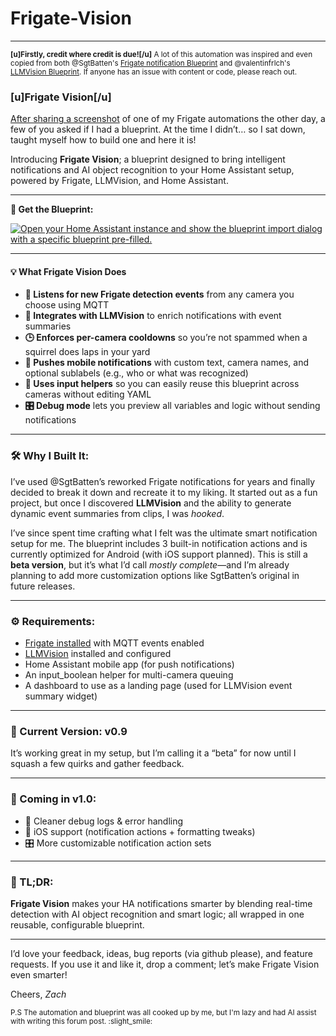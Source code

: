 # Frigate-Vision
---
<sup>**[u]Firstly, credit where credit is due![/u]** A lot of this automation was inspired and even copied from both @SgtBatten's [Frigate notification Blueprint](https://community.home-assistant.io/t/frigate-mobile-app-notifications-2-0/559732) and @valentinfrlch's [LLMVision Blueprint](https://llmvision.gitbook.io/getting-started/setup/blueprint). If anyone has an issue with content or code, please reach out.</sup>

### [u]Frigate Vision[/u]

[After sharing a screenshot](https://www.reddit.com/r/homeassistant/comments/1lohkx9/my_take_on_a_frigatellm_vision_notification/) of one of my Frigate automations the other day, a few of you asked if I had a blueprint. At the time I didn’t… so I sat down, taught myself how to build one and here it is!

Introducing **Frigate Vision**; a blueprint designed to bring intelligent notifications and AI object recognition to your Home Assistant setup, powered by Frigate, LLMVision, and Home Assistant.

---

**📄 Get the Blueprint:**

[![Open your Home Assistant instance and show the blueprint import dialog with a specific blueprint pre-filled.](https://my.home-assistant.io/badges/blueprint_import.svg)](https://my.home-assistant.io/redirect/blueprint_import/?blueprint_url=https%3A%2F%2Fgithub.com%2Fzacharyd3%2FFrigate-Vision%2Fblob%2Fmain%2Ffrigate_vision.yaml)


---

#### 💡 What Frigate Vision Does

* **🚨 Listens for new Frigate detection events** from any camera you choose using MQTT
* **🧠 Integrates with LLMVision** to enrich notifications with event summaries
* **🕒 Enforces per-camera cooldowns** so you’re not spammed when a squirrel does laps in your yard
* **📱 Pushes mobile notifications** with custom text, camera names, and optional sublabels (e.g., who or what was recognized)
* **🧩 Uses input helpers** so you can easily reuse this blueprint across cameras without editing YAML
* **🎛️ Debug mode** lets you preview all variables and logic without sending notifications

---

### 🛠️ Why I Built It:
I’ve used @SgtBatten’s reworked Frigate notifications for years and finally decided to break it down and recreate it to my liking. It started out as a fun project, but once I discovered **LLMVision** and the ability to generate dynamic event summaries from clips, I was *hooked*.

I’ve since spent time crafting what I felt was the ultimate smart notification setup for me. The blueprint includes 3 built-in notification actions and is currently optimized for Android (with iOS support planned). This is still a **beta version**, but it’s what I’d call *mostly complete*—and I’m already planning to add more customization options like SgtBatten’s original in future releases.


---

### ⚙️ Requirements:

* [Frigate installed](https://docs.frigate.video/integrations/home-assistant/) with MQTT events enabled
* [LLMVision](https://llmvision.org/) installed and configured
* Home Assistant mobile app (for push notifications)
* An input_boolean helper for multi-camera queuing
* A dashboard to use as a landing page (used for LLMVision event summary widget)

---

### 🚧 Current Version: **v0.9**

It’s working great in my setup, but I’m calling it a “beta” for now until I squash a few quirks and gather feedback.

---

### 🔭 Coming in v1.0:

* 🧼 Cleaner debug logs & error handling 
* 🍏 iOS support (notification actions + formatting tweaks)
* 🎛️ More customizable notification action sets

---

### 🧠 TL;DR:

**Frigate Vision** makes your HA notifications smarter by blending real-time detection with AI object recognition and smart logic; all wrapped in one reusable, configurable blueprint.

---

I’d love your feedback, ideas, bug reports (via github please), and feature requests. If you use it and like it, drop a comment; let’s make Frigate Vision even smarter!

Cheers,
*Zach*

<sub>P.S The automation and blueprint was all cooked up by me, but I'm lazy and had AI assist with writing this forum post. :slight_smile:</sub> 
